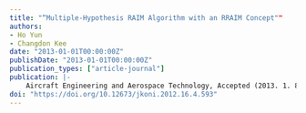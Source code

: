 ```yaml
---
title: "“Multiple-Hypothesis RAIM Algorithm with an RRAIM Concept""
authors:
- Ho Yun
- Changdon Kee
date: "2013-01-01T00:00:00Z"
publishDate: "2013-01-01T00:00:00Z"
publication_types: ["article-journal"]
publication: |-
    Aircraft Engineering and Aerospace Technology, Accepted (2013. 1. 8.)
doi: "https://doi.org/10.12673/jkoni.2012.16.4.593"
---
```

